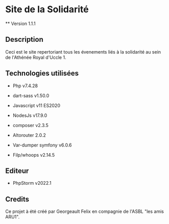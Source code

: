 # Site de la Solidarité

** Version 1.1.1

## Description

Ceci est le site repertoriant tous les évenements liés à la solidarité au sein de l'Athénée Royal d'Uccle 1. 

## Technologies utilisées 

- Php v7.4.28       

- dart-sass v1.50.0

- Javascript v11 ES2020

- NodesJs v17.9.0

- composer v2.3.5

- Altorouter 2.0.2

- Var-dumper symfony v6.0.6

- Filp/whoops v2.14.5

## Editeur
- PhpStorm v2022.1

## Credits 

Ce projet à été créé par Georgeault Felix en compagnie de l'ASBL "les amis ARU1". 
